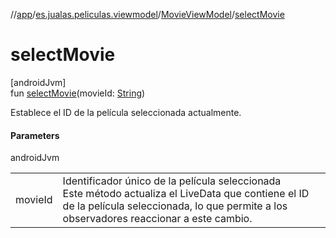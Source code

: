 //[app](../../../index.md)/[es.jualas.peliculas.viewmodel](../index.md)/[MovieViewModel](index.md)/[selectMovie](select-movie.md)

# selectMovie

[androidJvm]\
fun [selectMovie](select-movie.md)(movieId: [String](https://kotlinlang.org/api/latest/jvm/stdlib/kotlin-stdlib/kotlin/-string/index.html))

Establece el ID de la película seleccionada actualmente.

#### Parameters

androidJvm

| | |
|---|---|
| movieId | Identificador único de la película seleccionada<br>Este método actualiza el LiveData que contiene el ID de la película seleccionada, lo que permite a los observadores reaccionar a este cambio. |
